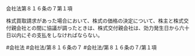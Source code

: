 会社法第８１６条の７第１項

株式買取請求があった場合において、株式の価格の決定について、株主と株式交付親会社との間に協議が調ったときは、株式交付親会社は、効力発生日から六十日以内にその支払をしなければならない。

#会社法
#会社法/第８１６条の７
#会社法/第８１６条の７/第１項
